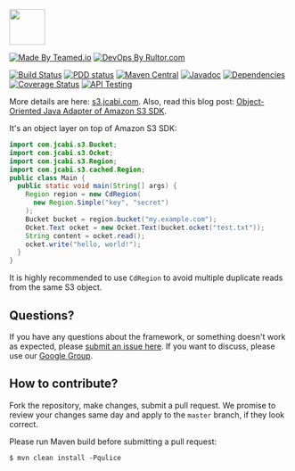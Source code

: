 <img src="http://img.jcabi.com/logo-square.png" width="64px" height="64px" />

[![Made By Teamed.io](http://img.teamed.io/btn.svg)](http://www.teamed.io)
[![DevOps By Rultor.com](http://www.rultor.com/b/jcabi/jcabi-s3)](http://www.rultor.com/p/jcabi/jcabi-s3)

[![Build Status](https://travis-ci.org/jcabi/jcabi-s3.svg?branch=master)](https://travis-ci.org/jcabi/jcabi-s3)
[![PDD status](http://www.0pdd.com/svg?name=jcabi/jcabi-s3)](http://www.0pdd.com/p?name=jcabi/jcabi-s3)
[![Maven Central](https://maven-badges.herokuapp.com/maven-central/com.jcabi/jcabi-s3/badge.svg)](https://maven-badges.herokuapp.com/maven-central/com.jcabi/jcabi-s3)
[![Javadoc](https://javadoc-emblem.rhcloud.com/doc/com.jcabi/jcabi-s3/badge.svg)](http://www.javadoc.io/doc/com.jcabi/jcabi-s3)
[![Dependencies](https://www.versioneye.com/user/projects/561aa1eca193340f32000fd3/badge.svg?style=flat)](https://www.versioneye.com/user/projects/561aa1eca193340f32000fd3)
[![Coverage Status](https://coveralls.io/repos/jcabi/jcabi-s3/badge.svg?branch=master&service=github)](https://coveralls.io/github/jcabi/jcabi-s3?branch=master)
[![API Testing](https://img.shields.io/badge/API%20Test-RapidAPI-blue.svg)](https://rapidapi.com/package/AmazonS3?utm_source=AmazonS3Github&utm_medium=button&utm_content=Vender_GitHub)

More details are here: [s3.jcabi.com](http://s3.jcabi.com/index.html).
Also, read this blog post: [Object-Oriented Java Adapter of Amazon S3 SDK](http://www.yegor256.com/2014/05/26/amazon-s3-java-oop-adapter.html).

It's an object layer on top of Amazon S3 SDK:

```java
import com.jcabi.s3.Bucket;
import com.jcabi.s3.Ocket;
import com.jcabi.s3.Region;
import com.jcabi.s3.cached.Region;
public class Main {
  public static void main(String[] args) {
    Region region = new CdRegion(
      new Region.Simple("key", "secret")
    );
    Bucket bucket = region.bucket("my.example.com");
    Ocket.Text ocket = new Ocket.Text(bucket.ocket("test.txt"));
    String content = ocket.read();
    ocket.write("hello, world!");
  }
}
```

It is highly recommended to use `CdRegion` to avoid multiple duplicate
reads from the same S3 object.

## Questions?

If you have any questions about the framework, or something doesn't work as expected,
please [submit an issue here](https://github.com/jcabi/jcabi-s3/issues/new).
If you want to discuss, please use our [Google Group](https://groups.google.com/forum/#!forum/jcabi).

## How to contribute?

Fork the repository, make changes, submit a pull request.
We promise to review your changes same day and apply to
the `master` branch, if they look correct.

Please run Maven build before submitting a pull request:

```
$ mvn clean install -Pqulice
```
